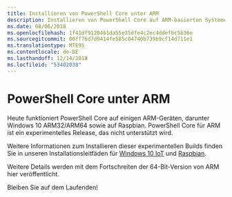 ```yaml
---
title: Installieren von PowerShell Core unter ARM
description: Installieren von PowerShell Core auf ARM-basierten Systemen
ms.date: 08/06/2018
ms.openlocfilehash: 1f41df9120461da55e35dfe4c2ec4ddefbc5b36e
ms.sourcegitcommit: 00ff76d7d9414fe585c04740b739b9cf14d711e1
ms.translationtype: MTE95
ms.contentlocale: de-DE
ms.lasthandoff: 12/14/2018
ms.locfileid: "53402038"
---
```

# <a name="powershell-core-on-arm"></a>PowerShell Core unter ARM

Heute funktioniert PowerShell Core auf einigen ARM-Geräten, darunter Windows 10 ARM32/ARM64 sowie auf Raspbian.
PowerShell Core für ARM ist ein experimentelles Release, das nicht unterstützt wird.

Weitere Informationen zum Installieren dieser experimentellen Builds finden Sie in unseren Installationsleitfäden für [Windows 10 IoT](installing-powershell-core-on-windows.md#deploying-on-windows-iot) und [Raspbian](installing-powershell-core-on-linux.md#raspbian).

Weitere Details werden mit dem Fortschreiten der 64-Bit-Version von ARM hier veröffentlicht.

Bleiben Sie auf dem Laufenden!
